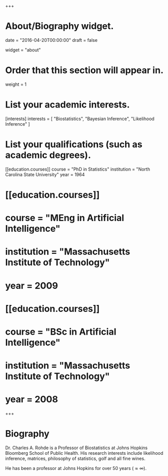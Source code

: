 +++
# About/Biography widget.

date = "2016-04-20T00:00:00"
draft = false

widget = "about"

# Order that this section will appear in.
weight = 1

# List your academic interests.
[interests]
  interests = [
    "Biostatistics",
    "Bayesian Inference",
    "Likelihood Inference"
  ]

# List your qualifications (such as academic degrees).
[[education.courses]]
  course = "PhD in Statistics"
  institution = "North Carolina State University"
  year = 1964

# [[education.courses]]
#   course = "MEng in Artificial Intelligence"
#   institution = "Massachusetts Institute of Technology"
#   year = 2009
# 
# [[education.courses]]
#   course = "BSc in Artificial Intelligence"
#   institution = "Massachusetts Institute of Technology"
#   year = 2008
 
+++

# Biography

Dr. Charles A. Rohde is a Professor of Biostatistics at Johns Hopkins Bloomberg School of Public Health.   His research interests include likelihood inference, matrices, philosophy of statistics, golf and all fine wines.  

He has been a professor at Johns Hopkins for over 50 years ($\approx \infty$).